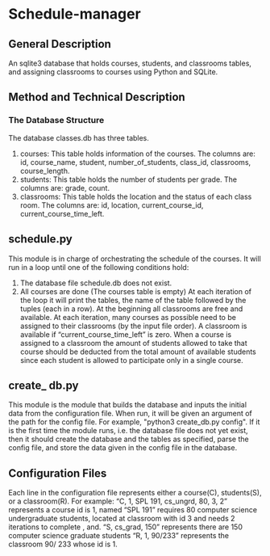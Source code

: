 # Schedule-manager
## General Description
An sqlite3 database that holds courses, students, and classrooms tables, and assigning classrooms to courses using Python and SQLite.
## Method and Technical Description
### The Database Structure
The database classes.db has three tables.
 1. courses: This table holds information of the courses. The columns are: id, course_name, student, number_of_students, class_id, classrooms, course_length.
 2. students: This table holds the number of students per grade. The columns are: grade, count.
 3. classrooms: This table holds the location and the status of each class room. The columns are: id, location, current_course_id, current_course_time_left.
## schedule.py
This module is in charge of orchestrating the schedule of the courses.
It will run in a loop until one of the following conditions hold:
1. The database file schedule.db does not exist.
2. All courses are done (The courses table is empty)
At each iteration of the loop it will print the tables, the name of the table followed by the tuples (each in a row).
At the beginning all classrooms are free and available.
At each iteration, many courses as possible need to be assigned to their classrooms (by the
input file order). A classroom is available if “current_course_time_left” is zero. When a course is
assigned to a classroom the amount of students allowed to take that course should be deducted
from the total amount of available students since each student is allowed to participate only in
a single course.

## create_ db.py
This module is the module that builds the database and inputs the initial data from the
configuration file. When run, it will be given an argument of the path for the config file. For
example, "python3 create_db.py config".
If it is the first time the module runs, i.e. the database file does not yet exist, then it should
create the database and the tables as specified, parse the config file, and store the data
given in the config file in the database.

## Configuration Files
Each line in the configuration file represents either a course(C), students(S), or a
classroom(R).
For example:
“C, 1, SPL 191, cs_ungrd, 80, 3, 2” represents a course id is 1, named “SPL 191” requires 80
computer science undergraduate students, located at classroom with id 3 and needs 2 iterations to 
complete , and.
“S, cs_grad, 150” represents there are 150 computer science graduate students
“R, 1, 90/233” represents the classroom 90/ 233 whose id is 1.
